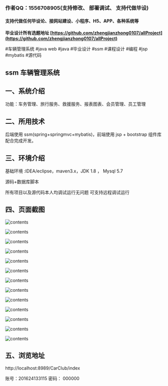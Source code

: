 ### 作者QQ：1556708905(支持修改、 部署调试、 支持代做毕设)

#### 支持代做任何毕设论、接网站建设、小程序、H5、APP、各种系统等

**毕业设计所有选题地址 [https://github.com/zhengjianzhong0107/allProject](https://github.com/zhengjianzhong0107/allProject)**

#车辆管理系统 #java web #java #毕业设计 #ssm #课程设计 #编程 #jsp #mybatis #源代码 

## ssm  车辆管理系统

## 一、系统介绍

功能：车务管理、旅行服务、救援服务、报表图表、会员管理、员工管理

## 二、所用技术

后端使用 ssm(spring+springmvc+mybatis)，前端使用 jsp + bootstrap 组件库配合完成开发。

## 三、环境介绍

基础环境 :IDEA/eclipse，maven3.x，JDK 1.8 ， Mysql 5.7

源码+数据库脚本 

所有项目以及源代码本人均调试运行无问题 可支持远程调试运行

## 四、页面截图

![contents](./picture/picture1.png)

![contents](./picture/picture2.png)

![contents](./picture/picture3.png)

![contents](./picture/picture4.png)

![contents](./picture/picture5.png)

![contents](./picture/picture6.png)

![contents](./picture/picture7.png)

![contents](./picture/picture8.png)

![contents](./picture/picture9.png)

![contents](./picture/picture10.png)

![contents](./picture/picture11.png)

![contents](./picture/picture12.png)

![contents](./picture/picture13.png)

## 五、浏览地址

http://localhost:8989/CarClub/index

账号：201624133115  密码： 000000

 
